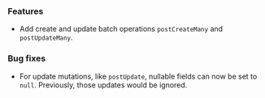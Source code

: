 ### Features

- Add create and update batch operations `postCreateMany` and `postUpdateMany`.

### Bug fixes

- For update mutations, like `postUpdate`, nullable fields can now be set to `null`. Previously, those updates
  would be ignored.
